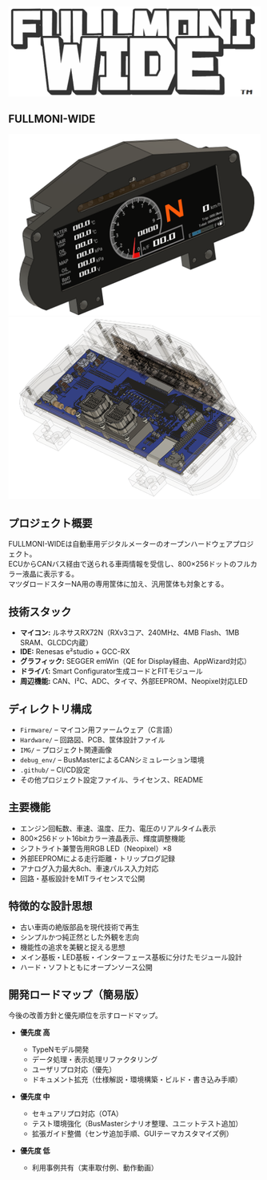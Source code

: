 ![FM1](IMG/FM1.png)<br>
## FULLMONI-WIDE
![FM1](IMG/FM2.png)<br>
![FM1](IMG/FM3.png)<br>
## プロジェクト概要
FULLMONI-WIDEは自動車用デジタルメーターのオープンハードウェアプロジェクト。  
ECUからCANバス経由で送られる車両情報を受信し、800×256ドットのフルカラー液晶に表示する。  
マツダロードスターNA用の専用筐体に加え、汎用筐体も対象とする。  

## 技術スタック
- **マイコン:** ルネサスRX72N（RXv3コア、240MHz、4MB Flash、1MB SRAM、GLCDC内蔵）  
- **IDE:** Renesas e²studio + GCC-RX  
- **グラフィック:** SEGGER emWin（QE for Display経由、AppWizard対応）  
- **ドライバ:** Smart Configurator生成コードとFITモジュール  
- **周辺機能:** CAN、I²C、ADC、タイマ、外部EEPROM、Neopixel対応LED  

## ディレクトリ構成
- `Firmware/` – マイコン用ファームウェア（C言語）  
- `Hardware/` – 回路図、PCB、筐体設計ファイル  
- `IMG/` – プロジェクト関連画像  
- `debug_env/` – BusMasterによるCANシミュレーション環境  
- `.github/` – CI/CD設定  
- その他プロジェクト設定ファイル、ライセンス、README  

## 主要機能
- エンジン回転数、車速、温度、圧力、電圧のリアルタイム表示  
- 800×256ドット16bitカラー液晶表示、輝度調整機能  
- シフトライト兼警告用RGB LED（Neopixel）×8  
- 外部EEPROMによる走行距離・トリップログ記録  
- アナログ入力最大8ch、車速パルス入力対応  
- 回路・基板設計をMITライセンスで公開  

## 特徴的な設計思想
- 古い車両の絶版部品を現代技術で再生  
- シンプルかつ純正然とした外観を志向  
- 機能性の追求を美観と捉える思想  
- メイン基板・LED基板・インターフェース基板に分けたモジュール設計  
- ハード・ソフトともにオープンソース公開  

## 開発ロードマップ（簡易版）
今後の改善方針と優先順位を示すロードマップ。

- **優先度 高**
  - TypeNモデル開発
  - データ処理・表示処理リファクタリング
  - ユーザリプロ対応（優先）
  - ドキュメント拡充（仕様解説・環境構築・ビルド・書き込み手順）

- **優先度 中**
  - セキュアリプロ対応（OTA）
  - テスト環境強化（BusMasterシナリオ整理、ユニットテスト追加）
  - 拡張ガイド整備（センサ追加手順、GUIテーマカスタマイズ例）

- **優先度 低**
  - 利用事例共有（実車取付例、動作動画）